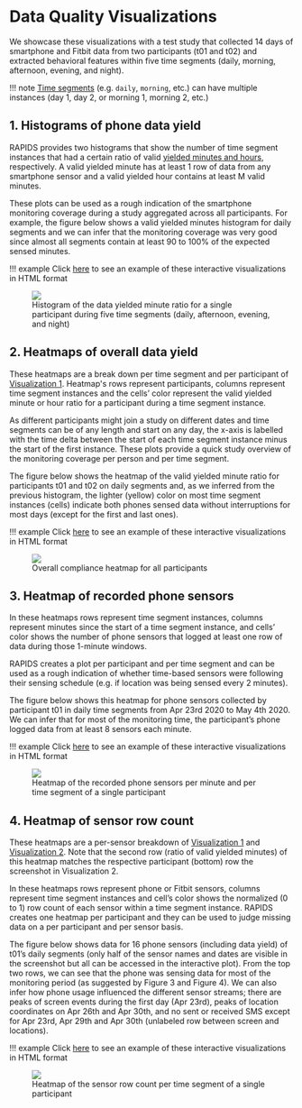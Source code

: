 # Data Quality Visualizations
We showcase these visualizations with a test study that collected 14 days of smartphone and Fitbit data from two participants (t01 and t02) and extracted behavioral features within five time segments (daily, morning, afternoon, evening, and night).

!!! note
    [Time segments](../../setup/configuration#time-segments) (e.g. `daily`, `morning`, etc.) can have multiple instances (day 1, day 2, or morning 1, morning 2, etc.)

## 1. Histograms of phone data yield
RAPIDS provides two histograms that show the number of time segment instances that had a certain ratio of valid [yielded minutes and hours](../../features/phone-data-yield/#rapids-provider), respectively. A valid yielded minute has at least 1 row of data from any smartphone sensor and a valid yielded hour contains at least M valid minutes.

These plots can be used as a rough indication of the smartphone monitoring coverage during a study aggregated across all participants. For example, the figure below shows a valid yielded minutes histogram for daily segments and we can infer that the monitoring coverage was very good since almost all segments contain at least 90 to 100% of the expected sensed minutes.

!!! example
    Click [here](../../img/h-data-yield.html) to see an example of these interactive visualizations in HTML format

<figure>
  <img src="../../img/h-data-yield.png" max-width="100%" />
  <figcaption>Histogram of the data yielded minute ratio for a single participant during five time segments (daily, afternoon, evening, and night)</figcaption>
</figure>

## 2. Heatmaps of overall data yield
These heatmaps are a break down per time segment and per participant of [Visualization 1](#1-histograms-of-phone-data-yield). Heatmap's rows represent participants, columns represent time segment instances and the cells’ color represent the valid yielded minute or hour ratio for a participant during a time segment instance.

As different participants might join a study on different dates and time segments can be of any length and start on any day, the x-axis is labelled with the time delta between the start of each time segment instance minus the start of the first instance. These plots provide a quick study overview of the monitoring coverage per person and per time segment. 

The figure below shows the heatmap of the valid yielded minute ratio for participants t01 and t02 on daily segments and, as we inferred from the previous histogram, the lighter (yellow) color on most time segment instances (cells) indicate both phones sensed data without interruptions for most days (except for the first and last ones).
 
!!! example
    Click [here](../../img/hm-data-yield-participants.html) to see an example of these interactive visualizations in HTML format

<figure>
  <img src="../../img/hm-data-yield-participants.png" max-width="100%" />
  <figcaption>Overall compliance heatmap for all participants</figcaption>
</figure>

## 3. Heatmap of recorded phone sensors

In these heatmaps rows represent time segment instances, columns represent minutes since the start of a time segment instance, and cells’ color shows the number of phone sensors that logged at least one row of data during those 1-minute windows. 

RAPIDS creates a plot per participant and per time segment and can be used as a rough indication of whether time-based sensors were following their sensing schedule (e.g. if location was being sensed every 2 minutes).

The figure below shows this heatmap for phone sensors collected by participant t01 in daily time segments from Apr 23rd 2020 to May 4th 2020. We can infer that for most of the monitoring time, the participant’s phone logged data from at least 8 sensors each minute.
 
!!! example
    Click [here](../../img/hm-phone-sensors.html) to see an example of these interactive visualizations in HTML format

 <figure>
  <img src="../../img/hm-phone-sensors.png" max-width="100%" />
  <figcaption>Heatmap of the recorded phone sensors per minute and per time segment of a single participant</figcaption>
</figure>

## 4. Heatmap of sensor row count
These heatmaps are a per-sensor breakdown of [Visualization 1](#1-histograms-of-phone-data-yield) and [Visualization 2](#2-heatmaps-of-overall-data-yield). Note that the second row (ratio of valid yielded minutes) of this heatmap matches the respective participant (bottom) row the screenshot in Visualization 2.

In these heatmaps rows represent phone or Fitbit sensors, columns represent time segment instances and cell’s color shows the normalized (0 to 1) row count of each sensor within a time segment instance. RAPIDS creates one heatmap per participant and they can be used to judge missing data on a per participant and per sensor basis.

The figure below shows data for 16 phone sensors (including data yield) of t01’s daily segments (only half of the sensor names and dates are visible in the screenshot but all can be accessed in the interactive plot). From the top two rows, we can see that the phone was sensing data for most of the monitoring period (as suggested by Figure 3 and Figure 4). We can also infer how phone usage influenced the different sensor streams; there are peaks of screen events during the first day (Apr 23rd), peaks of location coordinates on Apr 26th and Apr 30th, and no sent or received SMS except for Apr 23rd, Apr 29th and Apr 30th (unlabeled row between screen and locations).

!!! example
    Click [here](../../img/hm-sensor_rows.html) to see an example of these interactive visualizations in HTML format

 <figure>
  <img src="../../img/hm-sensor_rows.png" max-width="100%" />
  <figcaption>Heatmap of the sensor row count per time segment of a single participant</figcaption>
</figure>

